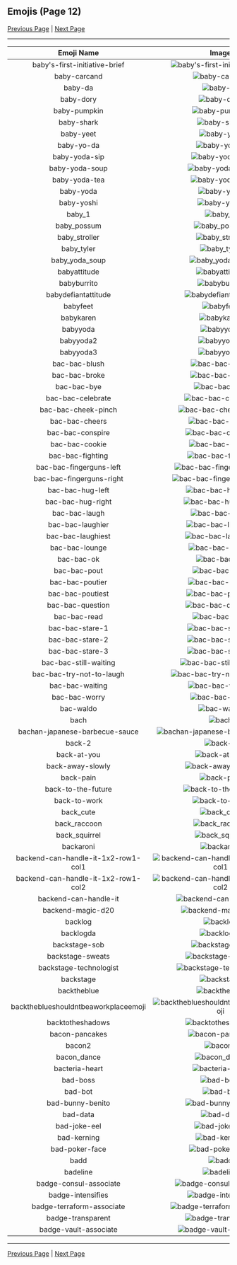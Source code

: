 
## Emojis (Page 12)

[Previous Page](/docs/hc/page-a-0011.md)
  | [Next Page](/docs/hc/page-b-0013.md)

<hr />

|Emoji Name|Image|
| :-: | :-: |
|baby's-first-initiative-brief| ![baby's-first-initiative-brief](/emojis/hc/baby's-first-initiative-brief.png)|
|baby-carcand| ![baby-carcand](/emojis/hc/baby-carcand.png)|
|baby-da| ![baby-da](/emojis/hc/baby-da.png)|
|baby-dory| ![baby-dory](/emojis/hc/baby-dory.png)|
|baby-pumpkin| ![baby-pumpkin](/emojis/hc/baby-pumpkin.png)|
|baby-shark| ![baby-shark](/emojis/hc/baby-shark.png)|
|baby-yeet| ![baby-yeet](/emojis/hc/baby-yeet.png)|
|baby-yo-da| ![baby-yo-da](/emojis/hc/baby-yo-da.png)|
|baby-yoda-sip| ![baby-yoda-sip](/emojis/hc/baby-yoda-sip.png)|
|baby-yoda-soup| ![baby-yoda-soup](/emojis/hc/baby-yoda-soup.gif)|
|baby-yoda-tea| ![baby-yoda-tea](/emojis/hc/baby-yoda-tea.png)|
|baby-yoda| ![baby-yoda](/emojis/hc/baby-yoda.png)|
|baby-yoshi| ![baby-yoshi](/emojis/hc/baby-yoshi.png)|
|baby_1| ![baby_1](/emojis/hc/baby_1.gif)|
|baby_possum| ![baby_possum](/emojis/hc/baby_possum.png)|
|baby_stroller| ![baby_stroller](/emojis/hc/baby_stroller.gif)|
|baby_tyler| ![baby_tyler](/emojis/hc/baby_tyler.png)|
|baby_yoda_soup| ![baby_yoda_soup](/emojis/hc/baby_yoda_soup.gif)|
|babyattitude| ![babyattitude](/emojis/hc/babyattitude.png)|
|babyburrito| ![babyburrito](/emojis/hc/babyburrito.jpg)|
|babydefiantattitude| ![babydefiantattitude](/emojis/hc/babydefiantattitude.png)|
|babyfeet| ![babyfeet](/emojis/hc/babyfeet.png)|
|babykaren| ![babykaren](/emojis/hc/babykaren.jpg)|
|babyyoda| ![babyyoda](/emojis/hc/babyyoda.png)|
|babyyoda2| ![babyyoda2](/emojis/hc/babyyoda2.png)|
|babyyoda3| ![babyyoda3](/emojis/hc/babyyoda3.jpg)|
|bac-bac-blush| ![bac-bac-blush](/emojis/hc/bac-bac-blush.png)|
|bac-bac-broke| ![bac-bac-broke](/emojis/hc/bac-bac-broke.png)|
|bac-bac-bye| ![bac-bac-bye](/emojis/hc/bac-bac-bye.png)|
|bac-bac-celebrate| ![bac-bac-celebrate](/emojis/hc/bac-bac-celebrate.png)|
|bac-bac-cheek-pinch| ![bac-bac-cheek-pinch](/emojis/hc/bac-bac-cheek-pinch.png)|
|bac-bac-cheers| ![bac-bac-cheers](/emojis/hc/bac-bac-cheers.png)|
|bac-bac-conspire| ![bac-bac-conspire](/emojis/hc/bac-bac-conspire.png)|
|bac-bac-cookie| ![bac-bac-cookie](/emojis/hc/bac-bac-cookie.png)|
|bac-bac-fighting| ![bac-bac-fighting](/emojis/hc/bac-bac-fighting.png)|
|bac-bac-fingerguns-left| ![bac-bac-fingerguns-left](/emojis/hc/bac-bac-fingerguns-left.png)|
|bac-bac-fingerguns-right| ![bac-bac-fingerguns-right](/emojis/hc/bac-bac-fingerguns-right.png)|
|bac-bac-hug-left| ![bac-bac-hug-left](/emojis/hc/bac-bac-hug-left.png)|
|bac-bac-hug-right| ![bac-bac-hug-right](/emojis/hc/bac-bac-hug-right.png)|
|bac-bac-laugh| ![bac-bac-laugh](/emojis/hc/bac-bac-laugh.png)|
|bac-bac-laughier| ![bac-bac-laughier](/emojis/hc/bac-bac-laughier.png)|
|bac-bac-laughiest| ![bac-bac-laughiest](/emojis/hc/bac-bac-laughiest.png)|
|bac-bac-lounge| ![bac-bac-lounge](/emojis/hc/bac-bac-lounge.png)|
|bac-bac-ok| ![bac-bac-ok](/emojis/hc/bac-bac-ok.png)|
|bac-bac-pout| ![bac-bac-pout](/emojis/hc/bac-bac-pout.png)|
|bac-bac-poutier| ![bac-bac-poutier](/emojis/hc/bac-bac-poutier.png)|
|bac-bac-poutiest| ![bac-bac-poutiest](/emojis/hc/bac-bac-poutiest.png)|
|bac-bac-question| ![bac-bac-question](/emojis/hc/bac-bac-question.png)|
|bac-bac-read| ![bac-bac-read](/emojis/hc/bac-bac-read.png)|
|bac-bac-stare-1| ![bac-bac-stare-1](/emojis/hc/bac-bac-stare-1.png)|
|bac-bac-stare-2| ![bac-bac-stare-2](/emojis/hc/bac-bac-stare-2.png)|
|bac-bac-stare-3| ![bac-bac-stare-3](/emojis/hc/bac-bac-stare-3.png)|
|bac-bac-still-waiting| ![bac-bac-still-waiting](/emojis/hc/bac-bac-still-waiting.png)|
|bac-bac-try-not-to-laugh| ![bac-bac-try-not-to-laugh](/emojis/hc/bac-bac-try-not-to-laugh.png)|
|bac-bac-waiting| ![bac-bac-waiting](/emojis/hc/bac-bac-waiting.png)|
|bac-bac-worry| ![bac-bac-worry](/emojis/hc/bac-bac-worry.png)|
|bac-waldo| ![bac-waldo](/emojis/hc/bac-waldo.png)|
|bach| ![bach](/emojis/hc/bach.png)|
|bachan-japanese-barbecue-sauce| ![bachan-japanese-barbecue-sauce](/emojis/hc/bachan-japanese-barbecue-sauce.png)|
|back-2| ![back-2](/emojis/hc/back-2.gif)|
|back-at-you| ![back-at-you](/emojis/hc/back-at-you.gif)|
|back-away-slowly| ![back-away-slowly](/emojis/hc/back-away-slowly.gif)|
|back-pain| ![back-pain](/emojis/hc/back-pain.png)|
|back-to-the-future| ![back-to-the-future](/emojis/hc/back-to-the-future.png)|
|back-to-work| ![back-to-work](/emojis/hc/back-to-work.png)|
|back_cute| ![back_cute](/emojis/hc/back_cute.png)|
|back_raccoon| ![back_raccoon](/emojis/hc/back_raccoon.png)|
|back_squirrel| ![back_squirrel](/emojis/hc/back_squirrel.png)|
|backaroni| ![backaroni](/emojis/hc/backaroni.png)|
|backend-can-handle-it-1x2-row1-col1| ![backend-can-handle-it-1x2-row1-col1](/emojis/hc/backend-can-handle-it-1x2-row1-col1.png)|
|backend-can-handle-it-1x2-row1-col2| ![backend-can-handle-it-1x2-row1-col2](/emojis/hc/backend-can-handle-it-1x2-row1-col2.png)|
|backend-can-handle-it| ![backend-can-handle-it](/emojis/hc/backend-can-handle-it.png)|
|backend-magic-d20| ![backend-magic-d20](/emojis/hc/backend-magic-d20.png)|
|backlog| ![backlog](/emojis/hc/backlog.png)|
|backlogda| ![backlogda](/emojis/hc/backlogda.png)|
|backstage-sob| ![backstage-sob](/emojis/hc/backstage-sob.png)|
|backstage-sweats| ![backstage-sweats](/emojis/hc/backstage-sweats.png)|
|backstage-technologist| ![backstage-technologist](/emojis/hc/backstage-technologist.png)|
|backstage| ![backstage](/emojis/hc/backstage.png)|
|backtheblue| ![backtheblue](/emojis/hc/backtheblue.jpg)|
|backtheblueshouldntbeaworkplaceemoji| ![backtheblueshouldntbeaworkplaceemoji](/emojis/hc/backtheblueshouldntbeaworkplaceemoji.gif)|
|backtotheshadows| ![backtotheshadows](/emojis/hc/backtotheshadows.png)|
|bacon-pancakes| ![bacon-pancakes](/emojis/hc/bacon-pancakes.gif)|
|bacon2| ![bacon2](/emojis/hc/bacon2.png)|
|bacon_dance| ![bacon_dance](/emojis/hc/bacon_dance.gif)|
|bacteria-heart| ![bacteria-heart](/emojis/hc/bacteria-heart.png)|
|bad-boss| ![bad-boss](/emojis/hc/bad-boss.png)|
|bad-bot| ![bad-bot](/emojis/hc/bad-bot.png)|
|bad-bunny-benito| ![bad-bunny-benito](/emojis/hc/bad-bunny-benito.png)|
|bad-data| ![bad-data](/emojis/hc/bad-data.jpg)|
|bad-joke-eel| ![bad-joke-eel](/emojis/hc/bad-joke-eel.png)|
|bad-kerning| ![bad-kerning](/emojis/hc/bad-kerning.png)|
|bad-poker-face| ![bad-poker-face](/emojis/hc/bad-poker-face.png)|
|badd| ![badd](/emojis/hc/badd.png)|
|badeline| ![badeline](/emojis/hc/badeline.gif)|
|badge-consul-associate| ![badge-consul-associate](/emojis/hc/badge-consul-associate.png)|
|badge-intensifies| ![badge-intensifies](/emojis/hc/badge-intensifies.gif)|
|badge-terraform-associate| ![badge-terraform-associate](/emojis/hc/badge-terraform-associate.png)|
|badge-transparent| ![badge-transparent](/emojis/hc/badge-transparent.png)|
|badge-vault-associate| ![badge-vault-associate](/emojis/hc/badge-vault-associate.png)|

<hr/>

[Previous Page](/docs/hc/page-a-0011.md)
  | [Next Page](/docs/hc/page-b-0013.md)
